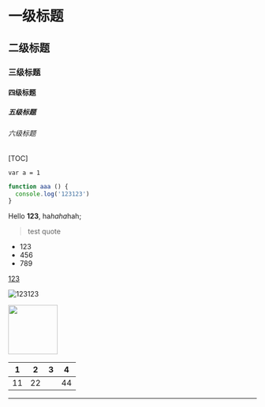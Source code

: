 # 一级标题
## 二级标题
### 三级标题
#### 四级标题
##### 五级标题
###### 六级标题

[TOC]

`var a = 1`

```javascript
function aaa () {
  console.log('123123')
}
```

Hello **123**, ha*haha*hah;

> test quote

* 123
* 456
* 789

[123](https://www.baidu.com)

![123123](https://www.baidu.com/img/PCtm_d9c8750bed0b3c7d089fa7d55720d6cf.png)

<img src="https://www.baidu.com/img/PCtm_d9c8750bed0b3c7d089fa7d55720d6cf.png" width="100">

| 1|2|3|4|
|--|--|--|--|
|11|22||44|

---
